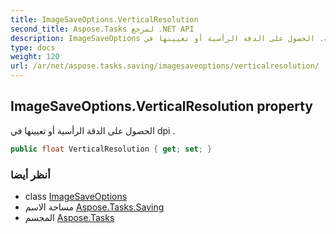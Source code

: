 ```yaml
---
title: ImageSaveOptions.VerticalResolution
second_title: Aspose.Tasks لمرجع .NET API
description: ImageSaveOptions ملكية. الحصول على الدقة الرأسية أو تعيينها في dpi .
type: docs
weight: 120
url: /ar/net/aspose.tasks.saving/imagesaveoptions/verticalresolution/
---
```

## ImageSaveOptions.VerticalResolution property

الحصول على الدقة الرأسية أو تعيينها في dpi .

```csharp
public float VerticalResolution { get; set; }
```

### أنظر أيضا

* class [ImageSaveOptions](../)
* مساحة الاسم [Aspose.Tasks.Saving](../../imagesaveoptions/)
* المجسم [Aspose.Tasks](../../../)


